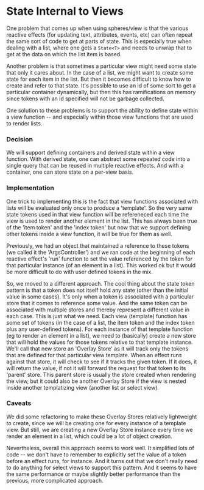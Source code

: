 # State Internal to Views

One problem that comes up when using spheres/view is that the various
reactive effects (for updating text, attributes, events, etc) can often
repeat the same sort of code to get at parts of state. This is especially
true when dealing with a list, where one gets a `State<T>` and needs
to unwrap that to get at the data on which the list item is based.

Another problem is that sometimes a particular view might need some state
that only it cares about. In the case of a list, we might want to create
some state for each item in the list. But then it becomes difficult to know
how to create and refer to that state. It's possible to use an id of some
sort to get a particular container dynamically, but then this has ramifications
on memory since tokens with an id specified will not be garbage collected.

One solution to these problems is to support the ability to define state
within a view function -- and especially within those view functions that
are used to render lists.

### Decision

We will support defining containers and derived state within a view
function. With derived state, one can abstract some repeated code into a
single query that can be reused in multiple reactive effects. And with a
container, one can store state on a per-view basis.

### Implementation

One trick to implementing this is the fact that view functions associated
with lists will be evaluated only once to produce a 'template'. So the very
same state tokens used in that view function will be refereneced each time
the view is used to render another element in the list. This has always been
true of the 'item token' and the 'index token' but now that we support
defining other tokens inside a view function, it will be true for them as well.

Previously, we had an object that maintained a reference to these tokens (we
called it the 'ArgsController') and we ran code at the beginning of each
reactive effect's 'run' function to set the value referenced by the token for that
particular instance (of an element in a list). This worked ok but it would be
more difficult to do with user defined tokens in the mix.

So, we moved to a different approach. The cool thing about the state token pattern
is that a token does not itself hold any state (other than the initial value in
some cases). It's only when a token is associated with a particular store that it
comes to reference some value. And the same token can be associated with multiple
stores and thereby represent a different value in each case. This is just what we
need. Each view (template) function has some set of tokens (in the case of a list,
the item token and the index token plus any user-defined tokens). For each instance
of that template function (eg to render an element in a list), we need to
(basically) create a new store that will hold the values for those tokens relative
to that template instance. We'll call that new store an 'Overlay Store' as it will
track only the tokens that are defined for that particular view template. When
an effect runs against that store, it will check to see if it tracks the given
token. If it does, it will return the value, if not it will forward the request
for that token to its 'parent' store. This parent store is usually the store
created when rendering the view, but it could also be another Overlay Store if the
view is nested inside another templatizing view (another list or select view).

### Caveats

We did some refactoring to make these Overlay Stores relatively lightweight to
create, since we will be creating one for every instance of a template view. But still,
we are creating a new Overlay Store instance every time we render an element in
a list, which could be a lot of object creation.

Nevertheless, overall this approach seems to work well. It simplified lots of code
-- we don't have to remember to explicitly set the value of a token before an effect
runs, for instance. And it turns out that we don't really need to do anything for
select views to support this pattern. And it seems to have the same performance or
maybe slightly better performance than the previous, more complicated approach.
